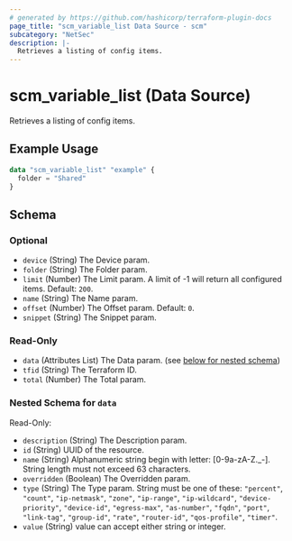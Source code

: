 ```yaml
---
# generated by https://github.com/hashicorp/terraform-plugin-docs
page_title: "scm_variable_list Data Source - scm"
subcategory: "NetSec"
description: |-
  Retrieves a listing of config items.
---
```


# scm_variable_list (Data Source)

Retrieves a listing of config items.

## Example Usage

```terraform
data "scm_variable_list" "example" {
  folder = "Shared"
}
```

<!-- schema generated by tfplugindocs -->
## Schema

### Optional

- `device` (String) The Device param.
- `folder` (String) The Folder param.
- `limit` (Number) The Limit param. A limit of -1 will return all configured items. Default: `200`.
- `name` (String) The Name param.
- `offset` (Number) The Offset param. Default: `0`.
- `snippet` (String) The Snippet param.

### Read-Only

- `data` (Attributes List) The Data param. (see [below for nested schema](#nestedatt--data))
- `tfid` (String) The Terraform ID.
- `total` (Number) The Total param.

<a id="nestedatt--data"></a>
### Nested Schema for `data`

Read-Only:

- `description` (String) The Description param.
- `id` (String) UUID of the resource.
- `name` (String) Alphanumeric string begin with letter: [0-9a-zA-Z._-]. String length must not exceed 63 characters.
- `overridden` (Boolean) The Overridden param.
- `type` (String) The Type param. String must be one of these: `"percent"`, `"count"`, `"ip-netmask"`, `"zone"`, `"ip-range"`, `"ip-wildcard"`, `"device-priority"`, `"device-id"`, `"egress-max"`, `"as-number"`, `"fqdn"`, `"port"`, `"link-tag"`, `"group-id"`, `"rate"`, `"router-id"`, `"qos-profile"`, `"timer"`.
- `value` (String) value can accept either string or integer.
